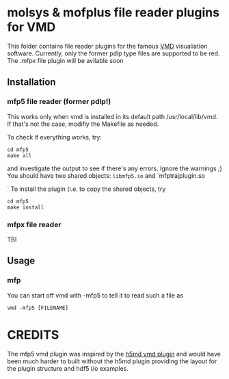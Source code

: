# molsys & mofplus file reader plugins for VMD

This folder contains file reader plugins for the famous [VMD](https://www.ks.uiuc.edu/Research/vmd/) visualiation software. Currently, only the former pdlp type files are supported to be red. The .mfpx file plugin will be avilable soon

## Installation 

### mfp5 file reader (former pdlp!)

This works only when vmd is installed in its default path /usr/local/lib/vmd. If that's not the case, modifiy the Makefile as needed.

To check if everything works, try:

```
cd mfp5
make all
```
and investigate the output to see if there's any errors. Ignore the warnings ;)  You should have two shared objects: `libmfp5.so` and `mfptrajplugin.so

`
To install the plugin (i.e. to copy the shared objects, try
```
cd mfp5
make install
```


### mfpx file reader

TBI


## Usage

### mfp

You can start off vmd with -mfp5 to tell it to read such a file as

```
vmd -mfp5 [FILENAME]
```

# CREDITS

The mfp5 vmd plugin was inspired by the [h5md vmd plugin](https://github.com/h5md/VMD-h5mdplugin) and would have been much harder to built without the h5md plugin providing the layout for the plugin structure and hdf5 i/o examples. 

